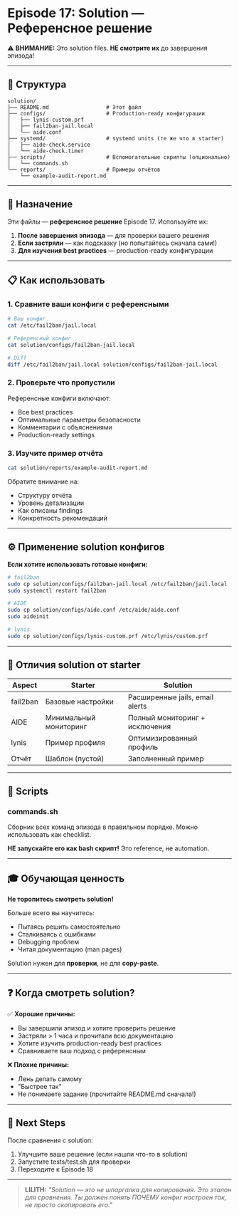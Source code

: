 # Episode 17: Solution — Референсное решение

⚠️ **ВНИМАНИЕ:** Это solution files. **НЕ смотрите их** до завершения эпизода!

---

## 📂 Структура

```
solution/
├── README.md                  # Этот файл
├── configs/                   # Production-ready конфигурации
│   ├── lynis-custom.prf
│   ├── fail2ban-jail.local
│   └── aide.conf
├── systemd/                   # systemd units (те же что в starter)
│   ├── aide-check.service
│   └── aide-check.timer
├── scripts/                   # Вспомогательные скрипты (опционально)
│   └── commands.sh
└── reports/                   # Примеры отчётов
    └── example-audit-report.md
```

---

## 🎯 Назначение

Эти файлы — **референсное решение** Episode 17. Используйте их:

1. **После завершения эпизода** — для проверки вашего решения
2. **Если застряли** — как подсказку (но попытайтесь сначала сами!)
3. **Для изучения best practices** — production-ready конфигурации

---

## 📋 Как использовать

### 1. Сравните ваши конфиги с референсными

```bash
# Ваш конфиг
cat /etc/fail2ban/jail.local

# Референсный конфиг
cat solution/configs/fail2ban-jail.local

# Diff
diff /etc/fail2ban/jail.local solution/configs/fail2ban-jail.local
```

### 2. Проверьте что пропустили

Референсные конфиги включают:
- Все best practices
- Оптимальные параметры безопасности
- Комментарии с объяснениями
- Production-ready settings

### 3. Изучите пример отчёта

```bash
cat solution/reports/example-audit-report.md
```

Обратите внимание на:
- Структуру отчёта
- Уровень детализации
- Как описаны findings
- Конкретность рекомендаций

---

## ⚙️ Применение solution конфигов

**Если хотите использовать готовые конфиги:**

```bash
# fail2ban
sudo cp solution/configs/fail2ban-jail.local /etc/fail2ban/jail.local
sudo systemctl restart fail2ban

# AIDE
sudo cp solution/configs/aide.conf /etc/aide/aide.conf
sudo aideinit

# lynis
sudo cp solution/configs/lynis-custom.prf /etc/lynis/custom.prf
```

---

## 📝 Отличия solution от starter

| Aspect | Starter | Solution |
|--------|---------|----------|
| fail2ban | Базовые настройки | Расширенные jails, email alerts |
| AIDE | Минимальный мониторинг | Полный мониторинг + исключения |
| lynis | Пример профиля | Оптимизированный профиль |
| Отчёт | Шаблон (пустой) | Заполненный пример |

---

## 🔧 Scripts

### commands.sh

Сборник всех команд эпизода в правильном порядке. Можно использовать как checklist.

**НЕ запускайте его как bash скрипт!** Это reference, не automation.

---

## 🎓 Обучающая ценность

**Не торопитесь смотреть solution!**

Больше всего вы научитесь:
- Пытаясь решить самостоятельно
- Сталкиваясь с ошибками
- Debugging проблем
- Читая документацию (man pages)

Solution нужен для **проверки**, не для **copy-paste**.

---

## ❓ Когда смотреть solution?

✅ **Хорошие причины:**
- Вы завершили эпизод и хотите проверить решение
- Застряли > 1 часа и прочитали всю документацию
- Хотите изучить production-ready best practices
- Сравниваете ваш подход с референсным

❌ **Плохие причины:**
- Лень делать самому
- "Быстрее так"
- Не понимаете задание (прочитайте README.md сначала!)

---

## 🚀 Next Steps

После сравнения с solution:
1. Улучшите ваше решение (если нашли что-то в solution)
2. Запустите tests/test.sh для проверки
3. Переходите к Episode 18

---

> **LILITH:** *"Solution — это не шпаргалка для копирования. Это эталон для сравнения. Ты должен понять ПОЧЕМУ конфиг настроен так, не просто скопировать его."*



